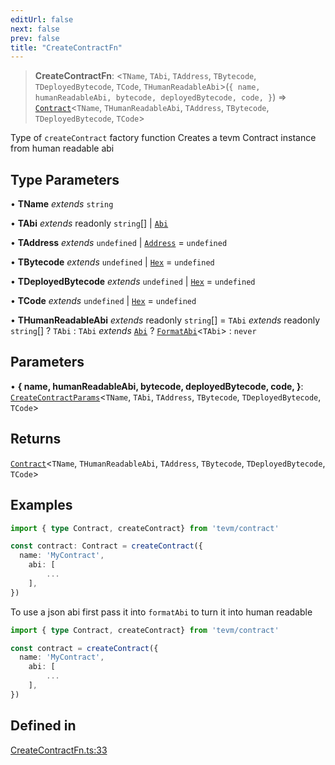 ```yaml
---
editUrl: false
next: false
prev: false
title: "CreateContractFn"
---
```


> **CreateContractFn**: \<`TName`, `TAbi`, `TAddress`, `TBytecode`, `TDeployedBytecode`, `TCode`, `THumanReadableAbi`\>(`{
	name,
	humanReadableAbi,
	bytecode,
	deployedBytecode,
	code,
}`) => [`Contract`](/reference/tevm/contract/type-aliases/contract/)\<`TName`, `THumanReadableAbi`, `TAddress`, `TBytecode`, `TDeployedBytecode`, `TCode`\>

Type of `createContract` factory function
Creates a tevm Contract instance from human readable abi

## Type Parameters

• **TName** *extends* `string`

• **TAbi** *extends* readonly `string`[] \| [`Abi`](/reference/tevm/utils/type-aliases/abi/)

• **TAddress** *extends* `undefined` \| [`Address`](/reference/tevm/utils/type-aliases/address/) = `undefined`

• **TBytecode** *extends* `undefined` \| [`Hex`](/reference/tevm/utils/type-aliases/hex/) = `undefined`

• **TDeployedBytecode** *extends* `undefined` \| [`Hex`](/reference/tevm/utils/type-aliases/hex/) = `undefined`

• **TCode** *extends* `undefined` \| [`Hex`](/reference/tevm/utils/type-aliases/hex/) = `undefined`

• **THumanReadableAbi** *extends* readonly `string`[] = `TAbi` *extends* readonly `string`[] ? `TAbi` : `TAbi` *extends* [`Abi`](/reference/tevm/utils/type-aliases/abi/) ? [`FormatAbi`](/reference/tevm/utils/type-aliases/formatabi/)\<`TAbi`\> : `never`

## Parameters

• **\{
	name,
	humanReadableAbi,
	bytecode,
	deployedBytecode,
	code,
\}**: [`CreateContractParams`](/reference/tevm/contract/type-aliases/createcontractparams/)\<`TName`, `TAbi`, `TAddress`, `TBytecode`, `TDeployedBytecode`, `TCode`\>

## Returns

[`Contract`](/reference/tevm/contract/type-aliases/contract/)\<`TName`, `THumanReadableAbi`, `TAddress`, `TBytecode`, `TDeployedBytecode`, `TCode`\>

## Examples

```typescript
import { type Contract, createContract} from 'tevm/contract'

const contract: Contract = createContract({
  name: 'MyContract',
 	abi: [
 		...
 	],
})
```

To use a json abi first pass it into `formatAbi` to turn it into human readable

```typescript
import { type Contract, createContract} from 'tevm/contract'

const contract = createContract({
  name: 'MyContract',
 	abi: [
 		...
 	],
})
```

## Defined in

[CreateContractFn.ts:33](https://github.com/evmts/tevm-monorepo/blob/main/packages/contract/src/CreateContractFn.ts#L33)
